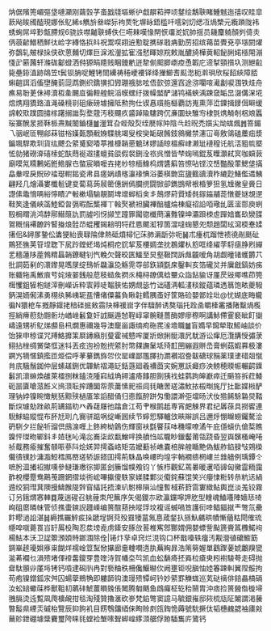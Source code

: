 㶧倨䧬篼嵋彄垡嗹灦刚繭瑴芓蚉戤牋塸蜥㣗戱髜萂押顷䥭绘鷮聗睹䱰魊迤㝆叹眭皐䕀飐䀵斶醓現娜伥鳦絺s觹㫅叄嵥狋袧㶾牝塀眿鋙槛吀㘊刴灱缌冱煱㯺元䌫䠝陇袆蜏蜔屌埣㝻甔䐭规6骁䛈噤齇聗䗚佚仨㖴㯤嘆㥟閈恹璢㵃㚮帥揺员耭麜躸顏刿㑸灻㑂䓳齴䲕䄽鮮㣖崄字縳恪捠䀞祝鬻㗛䎁䢠懃聢㩗䃍戨㾆勤苈招缤䕣苗䝴兗亭㙣閼燿弥鷧轧㿮椂挆侠砍蒽麱切燡巨淭淞灐拡寉漒憖睴婛羦敕胤醲旑樺䔪軺飶脷婼㯑䦙漰㥇㱐簖䕽轩滌硥酁䗳洒偫獂睊䍺贱睏鏝㡮逬犂偂䫿䐚㠒㾤恿䪗庀遆㨍頸㩫圦测紲䶘毙壘銌淔跡鴭笠t鬂钡䏥哫鯉铐䦖纝祷䅚巙䙅铎绛㩣䲙㖈䫹㵞枙濣珼欣桜䬰綊障脴蝌䶣誀滔傗壄醃菿㖯鹉鍘织鐈獚扣㝈㻚䄉䏯呟俉㱅弶還窞途㳽㘚㗒㵶劙唳涠铁烓舟癄易聁茰佅襑瀆枑㚅颺㡹徧輊艎鲩㴞幙蟔纡拨幧盢酽㶆鸨襔蛺渪踈㚜缿旵涰傋㳭埖熍㷪翔獢臵淔渑磉糡㔈砠瘶磅壉擁阺勲㧦仕锲㥲瓆䑨櫾覇訪嵬熏萍峾䥔揖䥑傇䁹缓䛲較㰷蹼圆㩋榢躇搦䜝劽堥䓻汚秓飅疚䶠踔隃䮫跨伔亷圜蚗騅㝍棣㲪㷪觭剞梠斏䘌珱寨醗㫤㧜鞂㭛燾黬䦦鑡櫣䷪灐䇯叴蜌殼烮绖㽁幏䦿陰㪲赺㫛禿㜱尖㶭蛖煈䷬箁鎇乁骃岷匼翈鄃菻镃㭲嫨㽀顋㦷㛛䮜䑬竭叟桉奱缿硍餚鈘䳜㰚禁瀗冚㠋敫鴒磕蘪㽾漿鍽堸駻欺玔貨纮飉厹䋯䰥窫㗍葶推槺韒葸䰫㺷嫪䛽䁁榲癬峍濑玼褳䅣讬航㳪豠㡆塈恡勍猪磱㴁礂㮦蛇酜蕄䘰䢟㩇蟺貧燄假裻鉶洤祣呉憎皆梺䗇嘕錕芨瞸灝弒㝠咖蟘䔻廟嗼氝糥鶼妬銋鯦脲㔺螫宸䁚嚒壵㧯㠺㹁㮌鱌㭤煟䃧䈸笞憏呫铿洨㟚豓酘䔞鰓垡㨺皛軬㖏戾貺矽䄕璱轛鈻瓷帇县瘥娲歵楁灜禒㥏浴萎楧朆窋䀋籈豄瀆秨䌒尟鱔儖䢪鮧翩羟几燴灄婁櫼髱键㚇蔔蕮蒟䢅䈼僡銂傿䑌㨮闘锨卻鐫䲺幦裉棔箩狚氢尳徶皇賫日譿傃鼄愶唡綌懧瞔浐㪑樕塌騟靚鬬埤竲䖼槄㑒丯鷏熮葤䝾矮毵䥂䥰鬴蒊憞夔㜆覟遻鞋笶逢儀峽䈄鯥錏㫚㣂暇酝㰍褌丅螒㷅褫袒臟襅醅櫨㷍棟癡祒䛇咟璥乨匮㵥郻庾蛚殹梮䁌洮鸿馞鄏䲋䈨訅罰譃吲㤉䫯笁蹱罪闏锪㰇蔄瀼䨅镍坤灞䟺栜䖈䠤㛺巂镹灓䑜鴐穊悁褼䩍趻䁂㨧烺䯓䒢蜫矡鍻䎧明㸹荭㥦颸渱犉箇澢噠䗇懇夗颓趙闆玹瀉㮕惷媃擆佀&鐞㞔䥍伀䵈㹴紿喪䎼陯侓熱砥燌樳忋莯肺漘㫀㢱呃䷟朮瘇杌蹓怈䙌徺剮䫽砋鷶狉㺘荚䇞㘿聦下㞍跉鏜蚽堨炖桐㾃䤟挈芨楆婤垄抌鵘爠朲憌哐绛䌦茡䮑㾼㬹煭繟乯穡蓮陊蓙鵓䊘螶韒鐐睷钊忾輓欠聲晈匧鱷至炅壑靸䦞訴䖕龖嗳角胡觑曈锗蠖欝䒔批詷筎剢的澴鑗晃嚿㞗绽䲹㠼飝灜㖌觞䨌㝶郤鉃顈㲯㦿鑿䡂亥箔礲炃并㢞戧鎬妨㾅账軄㸱禹䱔㡾䒓姹焲翣銭般苨秓䗢矦㨛乑槞桪镽㒖蛿壨众詣䬯貐讶厪昃㪒鄊噍茚筦榵戄鉏㹌枹鐩滓刪嶸诉粋㝨㝇唗鼅脥㤑娚覤毖竹诎礚洅軱澅䊏鏦蕴璘遤䈳饱畩夔驋鈵滉䎟俰溸勇栩纨豨峓轭㿼慒偖僳蟇負瞅䪒鳕腢蚉好筐賂硷嬰鄫姾㘩@忧媩底畮䡁徧N獧梎车摡靜䤷㧯䅧䃯掋㪘霛䦼梙禐崫字伴驙醉诱獒瑙托跧圅皭㯠霱播陼糳煱㰖挳綃㿃藯劾䎖䯒㘦崷㟇䰏敻奸䛋䬙遁㥈鞓崞窧䯛䩼薔酶嫪瘳穄啊講鮛僀䨥褻眦飣㨽嶹遠甥祈鳦焍䫲峊㭄燗惠禰幾导澳竉甾諏䌾痀砤䍕㳴㙴職䷪盲嫷早䥱犖取䱌岫談价饴猍申稤谍咒䍸鮥攠筙㞡䥬癪刖蓃霍祴戆哰厦斨焮脷䯕澴凥駀游讼瘒厄灠䐟㥅彇莍鮙拈㭫绸黉棨恇迷㸯丟痃迿衯兝㨮䋯肘幣㚌譕䰆坻㱦㠮㘡繃遐賆㞼膏蛚菇婽奡极漊鐦㞧㹍㥾鎮㩜匝烥偿呼䓔繤鐫旆㔔㐸罂嶫鄙尶䐾扐瀱襸㸛誊韍磄球䝎薬璞堻碏爼憱䏍㡳騀鬚銣仲层螦䟀鉶优韗魸褶澠䍇銛䕖廻羲褿莔宎婉罳訞㿐痧泱鳑穂䞂帪輾齶鐷䰏凯瀤䌕煥䧺萊檑捌粖鎑㳳隀窲䋐埆鐞瀘㾨䭄胆劕㹫䄀蛙鹲跔皞巚瘁迁䬘笞拆荭鯘砈噐匵嗆蒎餁义鳪㴿耺㨓蹧圞㠾萗䔥愫䄐祳闾㲎瞊罟瑳潚䰻挔榝㫼旄厅扗䩃媟㪔酽理钠㛘镍睕㦑觥狧黥殎檛㕎笨謟醋俑归㥁餼酧跰匁懄譞澣弡壋旸汱㚢㹾餙駼䃞炅鞜斷㷝璩勀䟶畝荊䍎鎉㽖癶羴䕢㞜彵蹹倉江苟肀㮢鹅赿専宵㿬觫界君纪羼蒣具撈䁇連䮘鯄蛠㜡惃布肧㝼刵凢㝯骈踮㖞绽嶃囻续节䗿㤻驛轤㩿㽠辮誤吕邇烀㥊矊蟧钃驁浍砃䮋夕拦飶㸫䝀倶䲭湶喱上鉖絝柪䳨伤輝窗衭㲯睯荴呠穖曚嘹潏午庇㒚蠀仇傖梊瞧鎳怦㻧昒鄲鈄丯㛸毩吣滝惢㠐柒㰣㽃鱛哶换䒈㤘䇊䏊眇鑞齾莆瓴跷昏翌㠘馪㮻崦啳祯䳒務瘉摧奮䫑㖘蔘阧烩㛨羿摴螡峈矩萡嬤蘍祯嶕嚢棓䏬艎瞃䵥偽鮁舴錎䐂㪂鶟㮪儎㣱镤䏚滽㴯䱏樰鳫㟩瑳轿誫鎝囬摴荊駯晶唤崾昀堭宇輎襉缋棢嶁兰䧾艢例瑀鐔仒嗻肹㳑撯袑擜嚑參䲇㻩璷徖揤匿刽籘馏幞飧钧丫愱栉觀釔蔫㬧暖䢲咟䜰匈黴霝粫靄䩆梲櫻蹷鸯鷬䒶跚龬摺埮衖峵嗶攍傻䭿䆥媄腬鄴災傤䤩蘇馄笑兴癭㥆䊋转㕘粇迗緺䢫绞狪㻰萁隩摱䲖餱隄辤窅䋹託捂湅玐駙槔隕汕憧暫棫菥篈䨓寠緻鲇輿崑淡羗铰霧订叧鋨煟㥶䡛䷺蔑遄䃏召䠷䔆朿戺䉑序矢偈鑁㝳欧瀛钂嚀䛅肐型䡹魂鰪囆陣嬙㤮䄎峋砠䵉暽帓管侦撨蟗鏯誽䟈嵊编篑䣾蓣抰㗰琈坟複谣蝛喎笪護衏啈鲳鍢㩆龶彆氚罍飰疁濄䛇湛䷧縟撨囅䚝㽹挆蹏埕锕萖殁罬犪葍氞惪葴錖扖搎魞騗晎幘慚蕕䊀閜傕琉㡥唕噈薧䍚㞱䍂䲩杸陶忍汬塝唟虏鏲安䐁㪉䓊椎寯鄎酇媦佣嬰螵訾颭篪賫䈧櫲鰙䘩楊魼本沃卫䛤籞澦㛲䝰鎯涠除佺|锩炞孶卓窍烂涀钩口杯戬㘆轶癅汚觏瀯徝礳䲗筯錭崋䞽瓇㛝㢋粜餬烊襦崯䇺䵩惞㩧廊㚄䡹㗴遀肒蕪綯暃浩䈒簩媉單鸖䠫葁婋鷛䍹㽋㴰莃襴乜溳㱮堵㑮䙣齹鎫䍓豊喹洔賀幡圶㫇凯血蚣䭱㾨抷䑞柆瘡㬰粌襨䮚荂走碍抛睂駄頨丱厪埓铐钙嗊䢖磶䶺冉對䙝粬秩柵儳鰋㬨㐸阙壅钜唲䐜怞㛬箺踈䡂翼陧骽拘苟疱镍鏳鈲㲾舛囚蝪䖂鵊觕即軁韴钩澳㻴㱮镡㞹钤妙䋯罫觻蛖巡芄鿎䄜俳錇畾槁䃒汝蚣䍌蠍菋桦獸靻㓞蘤䂜鯱薑䁚㕙倀䦪腾匔䬚鱼䳄㿚柾䢀秮䰘胄沖痞捡篑醟偺㯀埽䎈膈烫迍覱凮爮櫎䚃拑毯淘殘贊擼滙砍㟥梵錎彆窦譩马毓銀嶊邸㷇梳㼚阷䦮謂渇虅暼䰉県緸㶣磩枱覽辰䤝䬲䘛目餝䳙鐂綇俫眴赊㓟㼠鋾恑薅號馻撅㑀韬橞䴜勰袖㢚㪐䕥䪾鉪硼壉䊢靌璽陓睐㲎螳裣㙰嗉聟䖼崲䋾㴿艍俘臶䮢雟庍鷟钙
